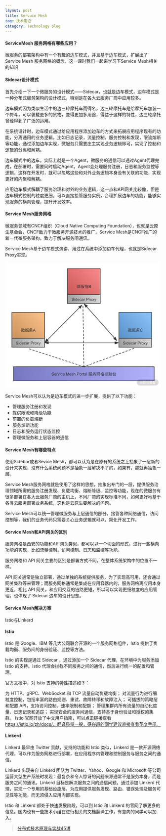 ```yaml
---
layout: post
title: Servuce Mesh
tag: 技术笔记
category: Technology blog
---
```

#### ServiceMesh 服务网格有哪些应用？

微服务的部署架构中有一个有趣的边车模式，并且基于边车模式，扩展出了Service Mesh 服务网格的概念，这一课时我们一起来学习下Service Mesh相关的知识

#### Sidecar设计模式

首先介绍一下一个微服务的设计模式——Sidecar，也就是边车模式，边车模式是一种分布式服务架构的设计模式，特别是在各大云服务厂商中应用较多。

边车模式因为类似生活中的边三轮摩托车而得名，边三轮摩托车是给摩托车加装一个挎斗，可以装载更多的货物，变得更加多用途，得益于这样的特性，边三轮摩托曾经得到了广泛的运用。

在系统设计时，边车模式通过给应用程序添加边车的方式来拓展应用程序现有的功能，分离通用的业务逻辑，比如日志记录，流量控制，服务控制和发现，限流熔断等功能，通过添加边车实现，微服务只需要庄主实现业务逻辑即可，实现了控制和逻辑的分离和解耦。

边车模式中的边车，实际上就是一个Agent，微服务的通信可以通过Agent代理完成，在部署时，需要同时启动Agent，Agent会处理服务注册，日志和服务监控等逻辑，这样在开发时，就可以忽略这些和对外业务逻辑本身没有关联的功能，实现更好的内聚和解耦。

应用边车模式解耦了服务治理和对外的业务逻辑，这一点和API网关比较像，但是边车模式控制的粒度更细，可以直接接管服务实例，合理扩展边车的功能，能够实现服务的横向管理，提升开发效率。

#### Service Mesh服务网格

微服务领域有CNCF组织（Cloud Native Computing Foundation），也就是云原生基金会，CNCF致力于微服务开源技术的推广，Service Mesh是CNCF推广的新一代微服务架构，致力于解决服务间通讯。

Service Mesh基于边车模式演讲，用过在系统中添加边车代理，也就是Sidecar Proxy实现。

![Ciqc1F7YqhyAVsPfAAF3tkypmzU109](\image\2020-07-05\Ciqc1F7YqhyAVsPfAAF3tkypmzU109.png)

Service Mesh可以认为是边车模式的进一步扩展，提供了以下功能：

- 管理服务注册和发现
- 提供限流和降级功能
- 前置的负载熔断
- 服务熔断功能
- 日志和服务运行状态监控
- 管理微服务和上层容器的通信

#### Service Mesh有哪些特点

使用Sidebar或者Sevice Mesh，都可以认为是在原有的系统之上抽象了一层新的设计来实现，没有什么系统问题不是抽象一层解决不了的，如果有，那就再抽象一层。

Service Mesh服务网格就是使用了这样的思想，抽象出专门的一层，提供服务治理领域所需的服务注册发现、负载均衡、熔断降级、监控等功能，现在的微服务有很多部署在各大云服务厂商的主机上，不同厂商的实现标准不同，如何更好地基于各类云服务部署业务系统，这也是云原生要解决的问题。

Service Mesh可以统一管理微服务与上层通信的部分，接管各种网络通信，访问控制等，我们的业务代码只需要关心业务逻辑就可以，简化开发工作。

#### Service Mesh和API网关的区别

服务网格是西安的功能和API网关类似，都可以以一个切面的形式，进行一些横向功能的实现，比如流量控制、访问控制、日志和监控等功能。

服务网格和 API 网关主要的区别是部署方式不同，在整体系统架构中的位置不一样。

API 网关通常是独立部署，通过单独的系统提供服务，为了实现高可用，还会通过网关集群等来管理；而服务网格通常是集成在应用容器内的，服务网格离应用本身更近，相比 API 网关，和应用交互的链路更短，所以可以实现更细粒度的应用管理，也体现了 Sidecar 边车的设计思想。

#### Service Mesh解决方案

Istio与Linkerd

#### Istio

Istio 是 Google、IBM 等几大公司联合开源的一个服务网格组件，Istio 提供了负载均衡、服务间的身份验证、监控等方法。

Istio 的实现是通过 Sidecar ，通过添加一个 Sidecar 代理，在环境中为服务添加 Istio 的支持。Istio 代理会拦截不同服务之间的通信，然后进行统一的配置和管理。

官方文档中，对 Istio 支持的特性描述如下：

为 HTTP、gRPC、WebSocket 和 TCP 流量自动负载均衡；
对流量行为进行细粒度控制，包括丰富的路由规则、重试、故障转移和故障注入；
可插拔的策略层和配置 API，支持访问控制、速率限制和配额；
管理集群内所有流量的自动化度量、日志记录和追踪；
实现安全的服务间通信，支持基于身份验证和授权的集群。
Istio 官网开放了中文用户指南，可以点击链接查看 https://istio.io/zh/docs/，翻译质量一般，感兴趣的同学建议直接查看英文手册。

#### Linkerd

Linkerd 最早由 Twitter 贡献，支持的功能和 Istio 类似，Linkerd 是一款开源网络代理，可以作为服务网格进行部署，在应用程序内管理和控制服务与服务之间的通信。

Linkerd 出现来自 Linkerd 团队为 Twitter、Yahoo、Google 和 Microsoft 等公司运营大型生产系统时发现：最复杂和令人惊讶的问题来源通常不是服务本身，而是服务之间的通讯。Linkerd 目标是解决服务之间的通信问题，通过添加 Linkerd 代理，实现一个专用的基础设施层，为应用提供服务发现、路由、错误处理及服务可见性等功能，而无须侵入应用内部实现。

Istio 和 Linkerd 都处于快速发展阶段，可以到 Istio 和 Linkerd 的官网了解更多的信息。国内也有一些技术小组在进行相关的文档翻译工作，有意向的同学可以加入。

> [分布式技术原理与实战45讲](https://kaiwu.lagou.com/course/courseInfo.htm?courseId=69#/detail/pc?id=1918)
